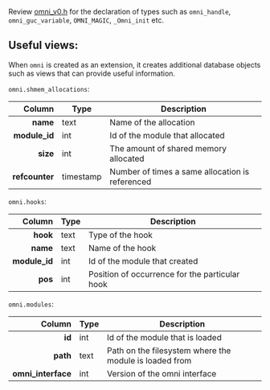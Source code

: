 Review [omni_v0.h](https://github.com/omnigres/omnigres/blob/master/omni/omni/omni_v0.h) for the declaration of types such as `omni_handle`, `omni_guc_variable`, `OMNI_MAGIC`, `_Omni_init` etc.

## Useful views:

When `omni` is created as an extension, it creates additional database objects such as views that can provide useful
information.

`omni.shmem_allocations`:

|         Column | Type      | Description                                     |
|---------------:|-----------|-------------------------------------------------|
|       **name** | text      | Name of the allocation                          |
|  **module_id** | int       | Id of the module that allocated                 |
|       **size** | int       | The amount of shared memory allocated           |
| **refcounter** | timestamp | Number of times a same allocation is referenced |

`omni.hooks`:

|        Column | Type | Description                                    |
|--------------:|------|------------------------------------------------|
|      **hook** | text | Type of the hook                               |
|      **name** | text | Name of the hook                               |
| **module_id** | int  | Id of the module that created                  |
|       **pos** | int  | Position of occurrence for the particular hook |

`omni.modules`:

|             Column | Type | Description                                            |
|-------------------:|------|--------------------------------------------------------|
|             **id** | int  | Id of the module that is loaded                        |
|           **path** | text | Path on the filesystem where the module is loaded from |
| **omni_interface** | int  | Version of the omni interface                          |